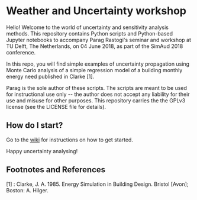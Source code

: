 # Weather and Uncertainty workshop

Hello! Welcome to the world of uncertainty and sensitivity analysis methods. This repository contains Python scripts and Python-based Jupyter notebooks to accompany Parag Rastogi's seminar and workshop at TU Delft, The Netherlands, on 04 June 2018, as part of the SimAud 2018 conference. 

In this repo, you will find simple examples of uncertainty propagation using Monte Carlo analysis of a simple regression model of a building monthly energy need published in Clarke [1].

Parag is the sole author of these scripts. The scripts are meant to be used for instructional use only -- the author does not accept any liability for their use and misuse for other purposes. This repository carries the the GPLv3 license (see the LICENSE file for details).

## How do I start?

Go to the <a href='https://github.com/paragrastogi/SimAud_2018_Uncertainty/wiki'>wiki</a> for instructions on how to get started.

Happy uncertainty analysing!

## Footnotes and References

[1] : Clarke, J. A. 1985. Energy Simulation in Building Design. Bristol \[Avon\]; Boston: A. Hilger.


